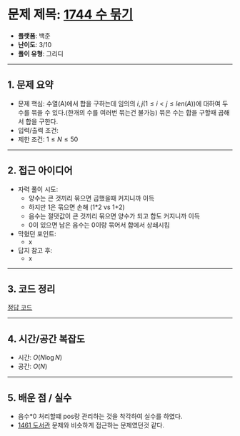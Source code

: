 # 문제 제목: [1744 수 묶기](https://www.acmicpc.net/problem/1744)
- **플랫폼**: 백준
- **난이도**: 3/10
- **풀이 유형**: 그리디

---

## 1. 문제 요약
- 문제 핵심: 수열(A)에서 합을 구하는데 임의의 $i, j (1 \leq i < j \leq len(A))$에 대하여 두 수를 묶을 수 있다.(한개의 수를 여러번 묶는건 불가능) 묶은 수는 합을 구할때 곱해서 합을 구한다.
- 입력/출력 조건: 
- 제한 조건: $1 \leq N \leq 50$

---

## 2. 접근 아이디어
- 자력 풀이 시도:
  - 양수는 큰 것끼리 묶으면 곱했을때 커지니까 이득
  - 하지만 1은 묶으면 손해 (1*2 vs 1+2)
  - 음수는 절댓값이 큰 것끼리 묶으면 양수가 되고 합도 커지니까 이득
  - 0이 있으면 남은 음수는 0이랑 묶어서 합에서 상쇄시킴
- 막혔던 포인트:
  - x
- 답지 참고 후:
  - x

---

## 3. 코드 정리
[정답 코드](./answer.py)

---

## 4. 시간/공간 복잡도

* 시간: $O(N \log N)$
* 공간: $O(N)$

---

## 5. 배운 점 / 실수

* 음수*0 처리할떄 pos랑 관리하는 것을 착각하여 실수를 하였다.
* [1461 도서관](../1461/readme.md) 문제와 비슷하게 접근하는 문제였던것 같다.

